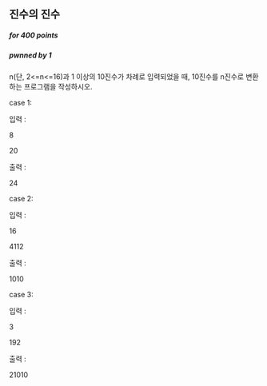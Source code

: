 ## 진수의 진수

##### for 400  points

##### pwnned by 1

n(단, 2<=n<=16)과 1 이상의 10진수가 차례로 입력되었을 때, 10진수를 n진수로 변환하는 프로그램을 작성하시오.

case 1:

입력 :

8

20


출력 :

24

case 2:

입력 :

16

4112


출력 :

1010

case 3:

입력 :

3

192


출력 :

21010
